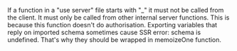 If a function in a "use server" file starts with "_" it must not be called from the client. It must only be called from other internal server functions. This is because this function doesn't do authorisation.
Exporting variables that reply on imported schema sometimes cause SSR error: schema is undefined. That's why they should be wrapped in memoizeOne function.